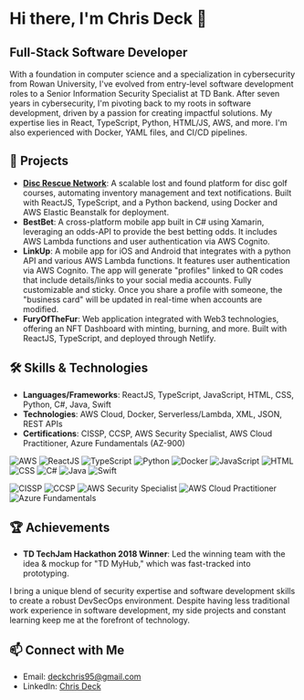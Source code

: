 # Hi there, I'm Chris Deck 👋

## Full-Stack Software Developer

With a foundation in computer science and a specialization in cybersecurity from Rowan University, I've evolved from entry-level software development roles to a Senior Information Security Specialist at TD Bank. After seven years in cybersecurity, I'm pivoting back to my roots in software development, driven by a passion for creating impactful solutions. My expertise lies in React, TypeScript, Python, HTML/JS, AWS, and more. I'm also experienced with Docker, YAML files, and CI/CD pipelines. 

## 🚀 Projects

- **[Disc Rescue Network](https://discrescuenetwork.com)**: A scalable lost and found platform for disc golf courses, automating inventory management and text notifications. Built with ReactJS, TypeScript, and a Python backend, using Docker and AWS Elastic Beanstalk for deployment.
- **BestBet**: A cross-platform mobile app built in C# using Xamarin, leveraging an odds-API to provide the best betting odds. It includes AWS Lambda functions and user authentication via AWS Cognito.
- **LinkUp**: A mobile app for iOS and Android that integrates with a python API and various AWS Lambda functions. It features user authentication via AWS Cognito. The app will generate "profiles" linked to QR codes that include details/links to your social media accounts. Fully customizable and sticky. Once you share a profile with someone, the "business card" will be updated in real-time when accounts are modified. 
- **FuryOfTheFur**: Web application integrated with Web3 technologies, offering an NFT Dashboard with minting, burning, and more. Built with ReactJS, TypeScript, and deployed through Netlify.


## 🛠 Skills & Technologies

- **Languages/Frameworks**: ReactJS, TypeScript, JavaScript, HTML, CSS, Python, C#, Java, Swift
- **Technologies**: AWS Cloud, Docker, Serverless/Lambda, XML, JSON, REST APIs
- **Certifications**: CISSP, CCSP, AWS Security Specialist, AWS Cloud Practitioner, Azure Fundamentals (AZ-900)

![AWS](https://img.shields.io/badge/AWS-232F3E?style=for-the-badge&logo=amazonaws&logoColor=white)
![ReactJS](https://img.shields.io/badge/ReactJS-20232A?style=for-the-badge&logo=react&logoColor=61DAFB)
![TypeScript](https://img.shields.io/badge/TypeScript-3178C6?style=for-the-badge&logo=typescript&logoColor=white)
![Python](https://img.shields.io/badge/Python-3776AB?style=for-the-badge&logo=python&logoColor=white)
![Docker](https://img.shields.io/badge/Docker-2496ED?style=for-the-badge&logo=docker&logoColor=white)
![JavaScript](https://img.shields.io/badge/JavaScript-F7DF1E?style=for-the-badge&logo=javascript&logoColor=black)
![HTML](https://img.shields.io/badge/HTML-E34F26?style=for-the-badge&logo=html5&logoColor=white)
![CSS](https://img.shields.io/badge/CSS-1572B6?style=for-the-badge&logo=css3&logoColor=white)
![C#](https://img.shields.io/badge/C%23-239120?style=for-the-badge&logo=c-sharp&logoColor=white)
![Java](https://img.shields.io/badge/Java-ED8B00?style=for-the-badge&logo=java&logoColor=white)
![Swift](https://img.shields.io/badge/Swift-FA7343?style=for-the-badge&logo=swift&logoColor=white)

![CISSP](https://img.shields.io/badge/CISSP-005A9C?style=for-the-badge&logo=isc2&logoColor=white)
![CCSP](https://img.shields.io/badge/CCSP-005A9C?style=for-the-badge&logo=isc2&logoColor=white)
![AWS Security Specialist](https://img.shields.io/badge/AWS_Security_Specialist-232F3E?style=for-the-badge&logo=amazonaws&logoColor=white)
![AWS Cloud Practitioner](https://img.shields.io/badge/AWS_Cloud_Practitioner-232F3E?style=for-the-badge&logo=amazonaws&logoColor=white)
![Azure Fundamentals](https://img.shields.io/badge/Azure_Fundamentals-0089D6?style=for-the-badge&logo=microsoftazure&logoColor=white)

## 🏆 Achievements

- **TD TechJam Hackathon 2018 Winner**: Led the winning team with the idea & mockup for "TD MyHub," which was fast-tracked into prototyping.

I bring a unique blend of security expertise and software development skills to create a robust DevSecOps environment. Despite having less traditional work experience in software development, my side projects and constant learning keep me at the forefront of technology.

## 📫 Connect with Me

- Email: [deckchris95@gmail.com](mailto:deckchris95@gmail.com)
- LinkedIn: [Chris Deck](https://www.linkedin.com/in/chrisdeck95/)

